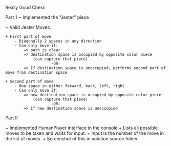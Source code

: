 Really Good Chess

Part 1
~ Implemented the "Jester" piece

~ Valid Jester Moves:
	
	+ First part of move 
		- Diagonally 2 spaces in any direction
		- Can only move if:
			=> path is clear
			=> destination space is occupied by opposite color piece
				(can capture that piece)
						-OR-
			=> If destination space is unoccupied, performs second part of move from destination space
		
	+ Second part of move
		- One space in either forward, back, left, right
		- Can only move if:
			=> new destination space is occupied by opposite color piece
				(can capture that piece)
						-OR-
			=> If new destination space is unoccupied
	
Part II

~ Implemented HumanPlayer interface in the console
	+ Lists all possible moves to be taken and waits for input.
	+ Input is the number of the move in the list of moves.
	+ Screenshot of this in solution source folder.

